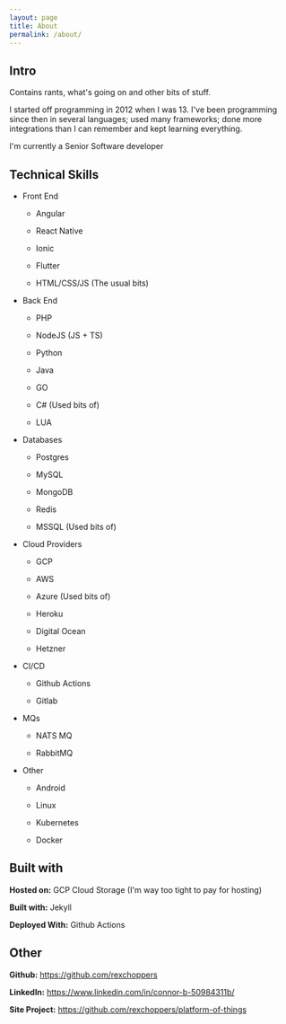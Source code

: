 ```yaml
---
layout: page
title: About
permalink: /about/
---
```

## Intro

Contains rants, what's going on and other bits of stuff.

I started off programming in 2012 when I was 13. I've been programming since then in several languages; used many frameworks; done more integrations than I can remember and kept learning everything.

I'm currently a Senior Software developer


## Technical Skills

- Front End

	- Angular

	- React Native

	- Ionic

	- Flutter

	- HTML/CSS/JS (The usual bits)

- Back End

	- PHP

	- NodeJS (JS + TS)

	- Python

	- Java

	- GO

	- C# (Used bits of)

	- LUA

- Databases

	- Postgres

	- MySQL

	- MongoDB

	- Redis

	- MSSQL (Used bits of)

- Cloud Providers

	- GCP

	- AWS

	- Azure (Used bits of)

	- Heroku

	- Digital Ocean

	- Hetzner

- CI/CD

	- Github Actions

	- Gitlab

- MQs

	- NATS MQ

	- RabbitMQ

- Other

	- Android

	- Linux

	- Kubernetes

	- Docker

  

## Built with

**Hosted on:** GCP Cloud Storage (I'm way too tight to pay for hosting)

  

**Built with:** Jekyll

  

**Deployed With:** Github Actions

  

## Other

**Github:** https://github.com/rexchoppers

  

**LinkedIn:** https://www.linkedin.com/in/connor-b-50984311b/

  

**Site Project:** https://github.com/rexchoppers/platform-of-things